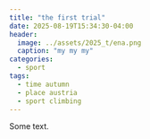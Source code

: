 ```yaml
---
title: "the first trial"
date: 2025-08-19T15:34:30-04:00
header:
  image: ../assets/2025_t/ena.png
  caption: "my my my"
categories:
  - sport
tags:
  - time autumn
  - place austria
  - sport climbing
---
```


Some text.
